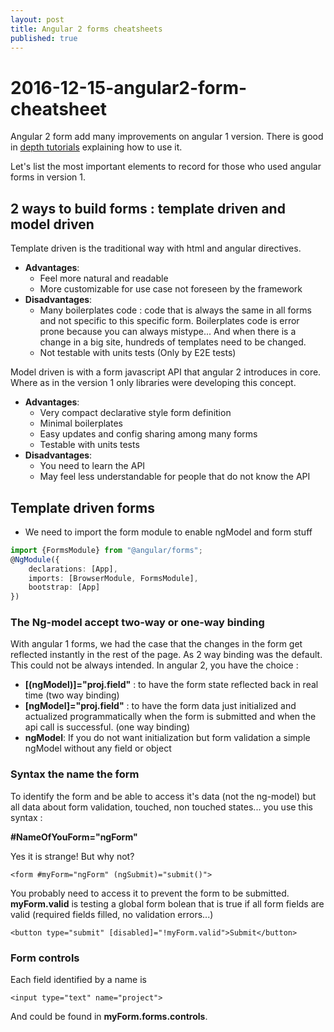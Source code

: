```yaml
---
layout: post
title: Angular 2 forms cheatsheets
published: true
---
```


# 2016-12-15-angular2-form-cheatsheet

Angular 2 form add many improvements on angular 1 version. There is good in [depth tutorials](http://dev.sebastienlucas.com/good-tutorials-to-learn-angular2/) explaining how to use it.

Let's list the most important elements to record for those who used angular forms in version 1.

## 2 ways to build forms : template driven and model driven

Template driven is the traditional way with html and angular directives.

* **Advantages**:
  * Feel more natural and readable
  * More customizable for use case not foreseen by the framework
* **Disadvantages**:
  * Many boilerplates code : code that is always the same in all forms and not specific to this specific form. Boilerplates code is error prone because you can always mistype... And when there is a change in a big site, hundreds of templates need to be changed.
  * Not testable with units tests \(Only by E2E tests\)

Model driven is with a form javascript API that angular 2 introduces in core. Where as in the version 1 only libraries were developing this concept.

* **Advantages**:
  * Very compact declarative style  form definition
  * Minimal boilerplates
  * Easy updates and config sharing among many forms
  * Testable with units tests
* **Disadvantages**:
  * You need to learn the API
  * May feel less understandable for people that do not know the API

## Template driven forms

* We need to import the form module to enable ngModel and form stuff

```typescript
import {FormsModule} from "@angular/forms";
@NgModule({
    declarations: [App],
    imports: [BrowserModule, FormsModule],
    bootstrap: [App]
})
```

### The Ng-model accept two-way or one-way binding

With angular 1 forms, we had the case that the changes in the form get reflected instantly in the rest of the page. As 2 way binding was the default. This could not be always intended. In angular 2, you have the choice :

* **\[\(ngModel\)\]="proj.field"** : to have the form state reflected back in real time \(two way binding\)
* **\[ngModel\]="proj.field"** : to have the form data just initialized and actualized programmatically when the form is submitted and when the api call is successful. \(one way binding\)
* **ngModel**: If you do not want initialization but form validation a simple  ngModel without any field or object

### Syntax the name the form

To identify the form and be able to access it's data \(not the ng-model\) but all data about form validation, touched, non touched states... you use this syntax :

**\#NameOfYouForm="ngForm"**

Yes it is strange! But why not?

```markup
<form #myForm="ngForm" (ngSubmit)="submit()">
```

You probably need to access it to prevent the form to be submitted. **myForm.valid** is testing a global form bolean that is true if all form fields are valid \(required fields filled, no validation errors...\)

```markup
<button type="submit" [disabled]="!myForm.valid">Submit</button>
```

### Form controls

Each field identified by a name is

```markup
<input type="text" name="project">
```

And could be found in **myForm.forms.controls**.

